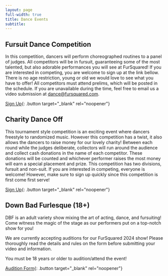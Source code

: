 ```yaml
---
layout: page
full-width: true
title: Dance Events
subtitle:
---
```

## Fursuit Dance Competition

In this competition, dancers will perform choreographed routines to a panel of judges. All competitors will be in fursuit, guaranteeing some of the most talented, but also adorable performances you will see at FurSquared! If you are interested in competing, you are welcome to sign up at the link bellow. There is no age restriction, young or old we would love to see what you have to offer! All competitors must attend prelims, which will be posted in the schedule. If you are unavailable during the time, feel free to email us a video submission at [dance@fursquared.com](mailto:dance@fursquared.com).

[Sign Up](https://forms.gle/cg6nPqVZeiT3qVGs9){: .button target="_blank" rel="noopener"}

## Charity Dance Off

This tournament style competition is an exciting event where dancers freestyle to randomized music. However this competition has a twist, it also allows the dancers to raise money for our lovely charity! Between each round while the judges deliberate, collectors will run around the audience and collect cash donations in the name of each competitor. These donations will be counted and whichever performer raises the most money will earn a special placement and prize. This competition has two divisions, fursuit and non-suit. If you are interested in competing, everyone is welcome! However, make sure to sign up quickly since this competition is first come first serve!

[Sign Up](https://forms.gle/U3VtPtojA1jNUBpAA){: .button target="_blank" rel="noopener"}

## Down Bad Furlesque (18+)

DBF is an adult variety show mixing the art of acting, dance, and fursuiting! Come witness the magic of the stage as our performers put on a top-notch show for you!

We are currently accepting auditions for our FurSquared 2024 show! Please thoroughly read the details and rules on the form before submitting your video and information.

You must be 18 years or older to audition/attend the event!

[Audition Form](https://docs.google.com/forms/d/e/1FAIpQLSc5tRYvpNr1aUwio_ZUkwoqiT3bM8HkMhwJLYerQHmzFYMAcA/viewform){: .button target="_blank" rel="noopener"}
